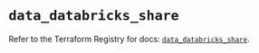 # `data_databricks_share`

Refer to the Terraform Registry for docs: [`data_databricks_share`](https://registry.terraform.io/providers/databricks/databricks/1.62.1/docs/data-sources/share).
